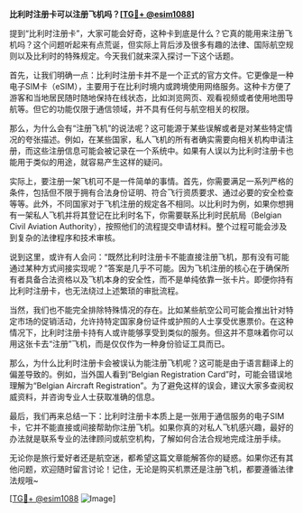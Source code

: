 **比利时注册卡可以注册飞机吗？[[TG💪+ @esim1088](https://t.me/s/esim1088)]**

提到“比利时注册卡”，大家可能会好奇，这种卡到底是什么？它真的能用来注册飞机吗？这个问题听起来有点荒诞，但实际上背后涉及很多有趣的法律、国际航空规则以及比利时的特殊规定。今天我们就来深入探讨一下这个话题。

首先，让我们明确一点：比利时注册卡并不是一个正式的官方文件。它更像是一种电子SIM卡（eSIM），主要用于在比利时境内或跨境使用网络服务。这种卡方便了游客和当地居民随时随地保持在线状态，比如浏览网页、观看视频或者使用地图导航等。但它的功能仅限于通信领域，并不具有任何与航空相关的权限。

那么，为什么会有“注册飞机”的说法呢？这可能源于某些误解或者是对某些特定情况的夸张描述。例如，在某些国家，私人飞机的所有者确实需要向相关机构申请注册，而这些注册信息可能会被记录在一个系统中。如果有人误以为比利时注册卡也能用于类似的用途，就容易产生这样的疑问。

实际上，要注册一架飞机可不是一件简单的事情。首先，你需要满足一系列严格的条件，包括但不限于拥有合法身份证明、符合飞行资质要求、通过必要的安全检查等等。此外，不同国家对于飞机注册的规定各不相同。以比利时为例，如果你想拥有一架私人飞机并将其登记在比利时名下，你需要联系比利时民航局（Belgian Civil Aviation Authority），按照他们的流程提交申请材料。整个过程可能会涉及到复杂的法律程序和技术审核。

说到这里，或许有人会问：“既然比利时注册卡不能直接注册飞机，那有没有可能通过某种方式间接实现呢？”答案是几乎不可能。因为飞机注册的核心在于确保所有者具备合法资格以及飞机本身的安全性，而不是单纯依靠一张卡片。即便你持有比利时注册卡，也无法绕过上述繁琐的审批流程。

当然，我们也不能完全排除特殊情况的存在。比如某些航空公司可能会推出针对特定市场的促销活动，允许持特定国家身份证件或护照的人士享受优惠票价。在这种情况下，比利时注册卡持有人或许能够享受到类似的服务。但这并不意味着你可以用这张卡去“注册”飞机，而是仅仅作为一种身份验证工具而已。

那么，为什么比利时注册卡会被误认为能注册飞机呢？这可能是由于语言翻译上的偏差导致的。例如，当外国人看到“Belgian Registration Card”时，可能会错误地理解为“Belgian Aircraft Registration”。为了避免这样的误会，建议大家多查阅权威资料，并咨询专业人士获取准确的信息。

最后，我们再来总结一下：比利时注册卡本质上是一张用于通信服务的电子SIM卡，它并不能直接或间接帮助你注册飞机。如果你真的对私人飞机感兴趣，最好的办法就是联系专业的法律顾问或航空机构，了解如何合法合规地完成注册手续。

无论你是旅行爱好者还是航空迷，都希望这篇文章能解答你的疑惑。如果你还有其他问题，欢迎随时留言讨论！记住，无论是购买机票还是注册飞机，都要遵循法律法规哦~

[[TG💪+ @esim1088](https://t.me/s/esim1088) ![Image](https://i.postimg.cc/4NQfJmqS/Snipaste-2025-05-13-00-14-12.png)]